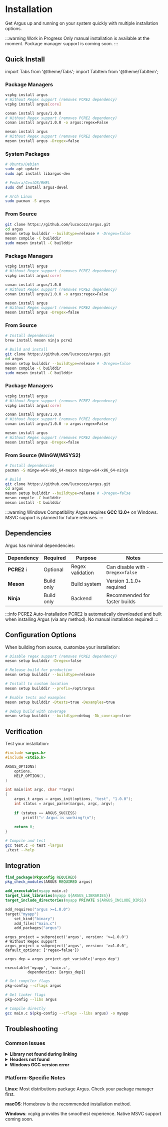 # Installation

Get Argus up and running on your system quickly with multiple installation options.

:::warning Work in Progress
Only manual installation is available at the moment. Package manager support is coming soon.
:::

## Quick Install

import Tabs from '@theme/Tabs';
import TabItem from '@theme/TabItem';

<Tabs>
<TabItem value="linux" label="Linux" default>

### Package Managers

<Tabs>
<TabItem value="vcpkg" label="vcpkg">

```bash
vcpkg install argus
# Without Regex support (removes PCRE2 dependency)
vcpkg install argus[core]
```

</TabItem>
<TabItem value="conan" label="Conan">

```bash
conan install argus/1.0.0
# Without Regex support (removes PCRE2 dependency)
conan install argus/1.0.0 -o argus:regex=False
```

</TabItem>
<TabItem value="meson" label="Meson">

```bash
meson install argus
# Without Regex support (removes PCRE2 dependency)
meson install argus -Dregex=false
```

</TabItem>
</Tabs>

### System Packages

```bash
# Ubuntu/Debian
sudo apt update
sudo apt install libargus-dev

# Fedora/CentOS/RHEL
sudo dnf install argus-devel

# Arch Linux
sudo pacman -S argus
```

### From Source

```bash
git clone https://github.com/lucocozz/argus.git
cd argus
meson setup builddir --buildtype=release # -Dregex=false
meson compile -C builddir
sudo meson install -C builddir
```

</TabItem>
<TabItem value="macos" label="macOS">

### Package Managers

<Tabs>
<TabItem value="vcpkg" label="vcpkg">

```bash
vcpkg install argus
# Without Regex support (removes PCRE2 dependency)
vcpkg install argus[core]
```

</TabItem>
<TabItem value="conan" label="Conan">

```bash
conan install argus/1.0.0
# Without Regex support (removes PCRE2 dependency)
conan install argus/1.0.0 -o argus:regex=False
```

</TabItem>
<TabItem value="meson" label="Meson">

```bash
meson install argus
# Without Regex support (removes PCRE2 dependency)
meson install argus -Dregex=false
```

</TabItem>
</Tabs>

### From Source

```bash
# Install dependencies
brew install meson ninja pcre2

# Build and install
git clone https://github.com/lucocozz/argus.git
cd argus
meson setup builddir --buildtype=release # -Dregex=false
meson compile -C builddir
sudo meson install -C builddir
```

</TabItem>
<TabItem value="windows" label="Windows">

### Package Managers

<Tabs>
<TabItem value="vcpkg" label="vcpkg">

```bash
vcpkg install argus
# Without Regex support (removes PCRE2 dependency)
vcpkg install argus[core]
```

</TabItem>
<TabItem value="conan" label="Conan">

```bash
conan install argus/1.0.0
# Without Regex support (removes PCRE2 dependency)
conan install argus/1.0.0 -o argus:regex=False
```

</TabItem>
<TabItem value="meson" label="Meson">

```bash
meson install argus
# Without Regex support (removes PCRE2 dependency)
meson install argus -Dregex=false
```

</TabItem>
</Tabs>

### From Source (MinGW/MSYS2)

```bash
# Install dependencies
pacman -S mingw-w64-x86_64-meson mingw-w64-x86_64-ninja

# Build
git clone https://github.com/lucocozz/argus.git
cd argus
meson setup builddir --buildtype=release # -Dregex=false
meson compile -C builddir
meson install -C builddir
```

:::warning Windows Compatibility
Argus requires **GCC 13.0+** on Windows. MSVC support is planned for future releases.
:::

</TabItem>
</Tabs>

## Dependencies

Argus has minimal dependencies:

| Dependency | Required | Purpose | Notes |
|------------|----------|---------|-------|
| **PCRE2** ℹ️ | Optional | Regex validation | Can disable with `-Dregex=false` |
| **Meson** | Build only | Build system | Version 1.1.0+ required |
| **Ninja** | Build only | Backend | Recommended for faster builds |

:::info PCRE2 Auto-Installation
PCRE2 is automatically downloaded and built when installing Argus (via any method). No manual installation required!
:::

## Configuration Options

When building from source, customize your installation:

<Tabs>
<TabItem value="basic" label="Basic Options">

```bash
# Disable regex support (removes PCRE2 dependency)
meson setup builddir -Dregex=false

# Release build for production
meson setup builddir --buildtype=release

# Install to custom location
meson setup builddir --prefix=/opt/argus
```

</TabItem>
<TabItem value="development" label="Development">

```bash
# Enable tests and examples
meson setup builddir -Dtests=true -Dexamples=true

# Debug build with coverage
meson setup builddir --buildtype=debug -Db_coverage=true
```

</TabItem>
</Tabs>

## Verification

Test your installation:

```c title="test.c"
#include <argus.h>
#include <stdio.h>

ARGUS_OPTIONS(
    options,
    HELP_OPTION(),
)

int main(int argc, char **argv)
{
    argus_t argus = argus_init(options, "test", "1.0.0");
    int status = argus_parse(&argus, argc, argv);
    
    if (status == ARGUS_SUCCESS)
        printf("✅ Argus is working!\n");
    
    return 0;
}
```

```bash
# Compile and test
gcc test.c -o test -largus
./test --help
```

## Integration

<Tabs>
<TabItem value="cmake" label="CMake" default>

```cmake title="CMakeLists.txt"
find_package(PkgConfig REQUIRED)
pkg_check_modules(ARGUS REQUIRED argus)

add_executable(myapp main.c)
target_link_libraries(myapp ${ARGUS_LIBRARIES})
target_include_directories(myapp PRIVATE ${ARGUS_INCLUDE_DIRS})
```

</TabItem>
<TabItem value="xmake" label="XMake">

```lua title="xmake.lua"
add_requires("argus >=1.0.0")
target("myapp")
    set_kind("binary")
    add_files("main.c")
    add_packages("argus")
```

</TabItem>
<TabItem value="meson" label="Meson">

```meson title="meson.build"
argus_project = subproject('argus', version: '>=1.0.0')
# Without Regex support
argus_project = subproject('argus', version: '>=1.0.0', default_options: ['regex=false'])

argus_dep = argus_project.get_variable('argus_dep')

executable('myapp', 'main.c', 
          dependencies: [argus_dep])
```

</TabItem>
<TabItem value="pkg-config" label="pkg-config">

```bash
# Get compiler flags
pkg-config --cflags argus

# Get linker flags  
pkg-config --libs argus

# Compile directly
gcc main.c $(pkg-config --cflags --libs argus) -o myapp
```

</TabItem>
</Tabs>

## Troubleshooting

### Common Issues

<details>
<summary><strong>Library not found during linking</strong></summary>

```bash
# Add library path
export LD_LIBRARY_PATH=$LD_LIBRARY_PATH:/usr/local/lib
sudo ldconfig

# Or specify path explicitly
gcc main.c -L/usr/local/lib -largus -o myapp
```

</details>

<details>
<summary><strong>Headers not found</strong></summary>

```bash
# Add include path
gcc main.c -I/usr/local/include -largus -o myapp

# Check installation
find /usr -name "argus.h" 2>/dev/null
```

</details>

<details>
<summary><strong>Windows GCC version error</strong></summary>

```bash
# Check GCC version
gcc --version

# Update if < 13.0.0
# MSYS2: pacman -S mingw-w64-x86_64-gcc
# Or use MSVC build (coming soon)
```

</details>

### Platform-Specific Notes

**Linux**: Most distributions package Argus. Check your package manager first.

**macOS**: Homebrew is the recommended installation method.

**Windows**: vcpkg provides the smoothest experience. Native MSVC support coming soon.
